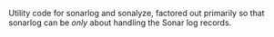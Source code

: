 Utility code for sonarlog and sonalyze, factored out primarily so that sonarlog can be *only* about
handling the Sonar log records.
